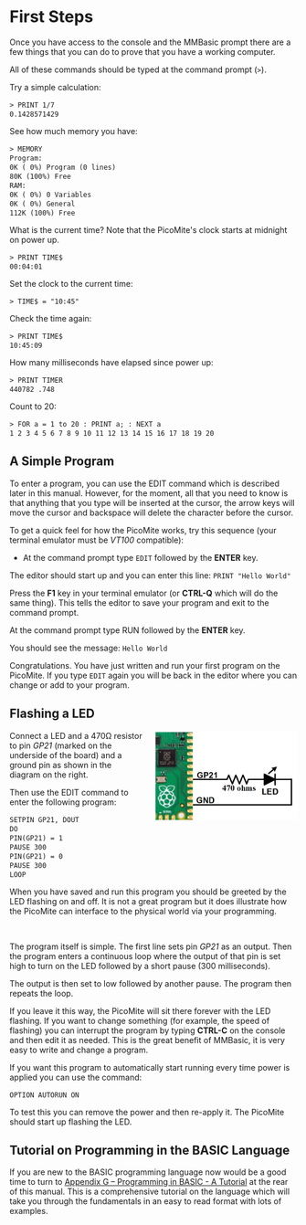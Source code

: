 # First Steps
Once you have access to the console and the MMBasic prompt there are a few things that you can do to prove that
you have a working computer.

All of these commands should be typed at the command prompt (`>`).

Try a simple calculation:
```basic
> PRINT 1/7
0.1428571429
```

See how much memory you have:
```basic
> MEMORY
Program:
0K ( 0%) Program (0 lines)
80K (100%) Free
RAM:
0K ( 0%) 0 Variables
0K ( 0%) General
112K (100%) Free
```

What is the current time? Note that the PicoMite's clock starts at midnight on power up.
```basic
> PRINT TIME$
00:04:01
```

Set the clock to the current time:
```basic
> TIME$ = "10:45"
```

Check the time again:
```basic
> PRINT TIME$
10:45:09
```

How many milliseconds have elapsed since power up:
```basic
> PRINT TIMER
440782 .748
```

Count to 20:
```vbnet
> FOR a = 1 to 20 : PRINT a; : NEXT a
1 2 3 4 5 6 7 8 9 10 11 12 13 14 15 16 17 18 19 20
```

## A Simple Program

To enter a program, you can use the EDIT command which is described later in this manual. However, for the moment, all that you need to know is that anything that you type will be inserted at the cursor, the arrow keys will move the cursor and backspace will delete the character before the cursor.

To get a quick feel for how the PicoMite works, try this sequence (your terminal emulator must be *VT100* compatible):

* At the command prompt type `EDIT` followed by the **ENTER** key.

The editor should start up and you can enter this line: `PRINT "Hello World"`

Press the **F1** key in your terminal emulator (or **CTRL-Q** which will do the same thing). This tells the
editor to save your program and exit to the command prompt.

At the command prompt type RUN followed by the **ENTER** key.

You should see the message: `Hello World`

Congratulations. You have just written and run your first program on the PicoMite. If you type `EDIT` again you will be back in the editor where you can change or add to your program.

## Flashing a LED

<div style="float: right; margin-left: 20px;">
  <img src="img/03_led.jpg" alt="GP21 - 470 ohms - LED >| - GND" width="250">
</div>

Connect a LED and a 470&#8486; resistor to pin *GP21* (marked on the underside of the board) and a ground pin as shown in the diagram on the right. 

Then use the EDIT command to enter the following program:

```basic
SETPIN GP21, DOUT
DO
PIN(GP21) = 1
PAUSE 300
PIN(GP21) = 0
PAUSE 300
LOOP
```

When you have saved and run this program you should be greeted by the LED flashing on and off. It is not a great program but it does illustrate how the PicoMite can interface to the physical world via your programming.

<br style="clear:both" />

The program itself is simple. The first line sets pin *GP21* as an output. Then the program enters a continuous loop where the output of that pin is set high to turn on the LED followed by a short pause (300 milliseconds).

The output is then set to low followed by another pause. The program then repeats the loop.

If you leave it this way, the PicoMite will sit there forever with the LED flashing. If you want to change something (for example, the speed of flashing) you can interrupt the program by typing **CTRL-C** on the console and then edit it as needed. This is the great benefit of MMBasic, it is very easy to write and change a program.

If you want this program to automatically start running every time power is applied you can use the command:

```basic
OPTION AUTORUN ON
```

To test this you can remove the power and then re-apply it. The PicoMite should start up flashing the LED.

## Tutorial on Programming in the BASIC Language

If you are new to the BASIC programming language now would be a good time to turn to [Appendix G – Programming in BASIC - A Tutorial](G_programming_in_basic_a_tutorial.md) at the rear of this manual. This is a comprehensive tutorial on the language which will take you through the fundamentals in an easy to read format with lots of examples.

